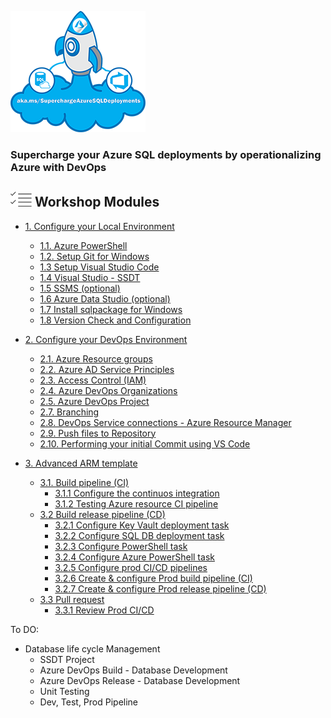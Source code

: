 ![](./imgs/SuperchargeAzureSQL.png) 
### **Supercharge your Azure SQL deployments by operationalizing Azure with DevOps**

## ![](../graphics/modules.png) Workshop Modules
- [1. Configure your Local Environment](/docs/labs/1-ConfigLocalEnvironment.md)
   - [1.1. Azure PowerShell](/docs/labs/1-ConfigLocalEnvironment.md#exercise---setup-az-powershell-module)
   - [1.2. Setup Git for Windows](/docs/labs/1-ConfigLocalEnvironment.md#exercise---setup--git-for-windows)   
   - [1.3 Setup Visual Studio Code](/docs/labs/1-ConfigLocalEnvironment.md#exercise---setup--visual-studio-code)   
   - [1.4 Visual Studio - SSDT](/docs/labs/1-ConfigLocalEnvironment.md#exercise---setup--visual-studio---ssdt)   
   - [1.5 SSMS (optional)](/docs/labs/1-ConfigLocalEnvironment.md#-exercise---setup-sql-server-management-studio-ssms-)
   - [1.6 Azure Data Studio (optional)](/docs/labs/1-ConfigLocalEnvironment.md#-exercise---setup--azure-data-studio-)
   - [1.7 Install sqlpackage for Windows](/docs/labs/1-ConfigLocalEnvironment.md#-exercise---install-sqlpackage-for-windows)
   - [1.8 Version Check and Configuration](/docs/labs/1-ConfigLocalEnvironment.md#exercise---version-check-and-configuration)

- [2. Configure your DevOps Environment](/docs/labs/2-Configure_your_DevOps_Environment.md)
   - [2.1. Azure Resource groups](/docs/labs/2-Configure_your_DevOps_Environment.md#create-azure-resource-groups)
   - [2.2. Azure AD Service Principles](/docs/labs/2-Configure_your_DevOps_Environment.md#create-service-principal)
   - [2.3. Access Control (IAM)](/docs/labs/2-Configure_your_DevOps_Environment.md#access-control-iam-for-the-resource-group)
   - [2.4. Azure DevOps Organizations](/docs/labs/2-Configure_your_DevOps_Environment.md#azure-devops-organizations)
   - [2.5. Azure DevOps Project](/docs/labs/2-Configure_your_DevOps_Environment.md#azure-devops-project---clone-project-repo)
   - [2.7. Branching](/docs/labs/2-Configure_your_DevOps_Environment.md#branching)
   - [2.8. DevOps Service connections - Azure Resource Manager](/docs/labs/2-Configure_your_DevOps_Environment.md#devops-service-connection-with-azure-resource-manager)
   - [2.9. Push files to Repository](/docs/labs/2-Configure_your_DevOps_Environment.md#exercise---push-files-to-your-repo)
   - [2.10. Performing your initial Commit using VS Code](/docs/labs/2-Configure_your_DevOps_Environment.md#performing-your-inital-commit-using-vs-code)

- [3. Advanced ARM template](/docs/labs/3-AzureResourceDeployment.md#exercise---advanced-arm-template)
  - [3.1. Build pipeline (CI)](/docs/labs/3-AzureResourceDeployment.md#exercise---build-pipeline-ci)
    - [3.1.1 Configure the continuos integration](/docs/labs/3-AzureResourceDeployment.md#configure-the-continuos-integration-on-the-build-pipeline)
    - [3.1.2 Testing Azure resource CI pipeline](/docs/labs/3-AzureResourceDeployment.md#testing-azure-resource-ci-pipeline)
  - [3.2 Build release pipeline (CD)](/docs/labs/3-AzureResourceDeployment.md#exercise---release-pipeline-cd)
     - [3.2.1 Configure Key Vault deployment task](/docs/labs/3-AzureResourceDeployment.md#configure-key-vault-deployment-task)
     - [3.2.2 Configure SQL DB deployment task](/docs/labs/3-AzureResourceDeployment.md#configure-sql-db-deployment-task)
     - [3.2.3 Configure PowerShell task](/docs/labs/3-AzureResourceDeployment.md#configure-powershell-task)
     - [3.2.4 Configure Azure PowerShell task](/docs/labs/3-AzureResourceDeployment.md#configure-azure-powershell-task)
     - [3.2.5 Configure prod CI/CD pipelines](/docs/labs/3-AzureResourceDeployment.md#exercise---configure-prod-cicd-pipelines)
     - [3.2.6 Create & configure Prod build pipeline (CI)](/docs/labs/3-AzureResourceDeployment.md#create--configure-prod-build-pipeline-ci)
     - [3.2.7 Create & configure Prod release pipeline (CD)](/docs/labs/3-AzureResourceDeployment.md#create--configure-prod-release-pipeline-cd)
  - [3.3 Pull request](/docs/labs/3-AzureResourceDeployment.md#exercise---pull-request)
    - [3.3.1 Review Prod CI/CD](/docs/labs/3-AzureResourceDeployment.md#review-prod-cicd)

To DO:
- Database life cycle Management
   - SSDT Project
   - Azure DevOps Build - Database Development
   - Azure DevOps Release - Database Development
   - Unit Testing
   - Dev, Test, Prod Pipeline
